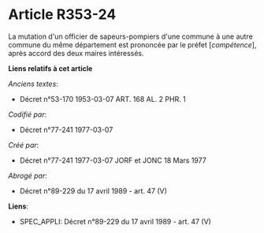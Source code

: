 # Article R353-24

La mutation d'un officier de sapeurs-pompiers d'une commune à une autre commune du même département est prononcée par le
préfet [*compétence*], après accord des deux maires intéressés.

**Liens relatifs à cet article**

_Anciens textes_:

  - Décret n°53-170 1953-03-07 ART. 168 AL. 2 PHR. 1

_Codifié par_:

  - Décret n°77-241 1977-03-07

_Créé par_:

  - Décret n°77-241 1977-03-07 JORF et JONC 18 Mars 1977

_Abrogé par_:

  - Décret n°89-229 du 17 avril 1989 - art. 47 (V)

**Liens**:

  - SPEC_APPLI: Décret n°89-229 du 17 avril 1989 - art. 47 (V)
